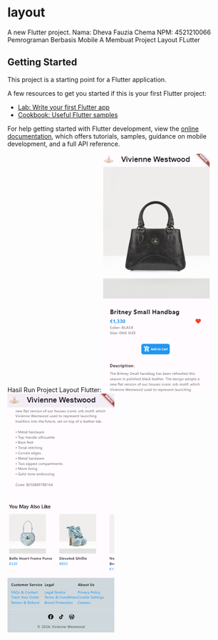 # layout

A new Flutter project.
Nama: Dheva Fauzia Chema
NPM: 4521210066
Pemrograman Berbasis Mobile A
Membuat Project Layout FLutter

## Getting Started

This project is a starting point for a Flutter application.

A few resources to get you started if this is your first Flutter project:

- [Lab: Write your first Flutter app](https://docs.flutter.dev/get-started/codelab)
- [Cookbook: Useful Flutter samples](https://docs.flutter.dev/cookbook)

For help getting started with Flutter development, view the
[online documentation](https://docs.flutter.dev/), which offers tutorials,
samples, guidance on mobile development, and a full API reference.

Hasil Run Project Layout Flutter:
![layout.png](images%2Flayout.png)
![layout1.png](images%2Flayout1.png)
